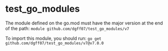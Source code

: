# test_go_modules

The module defined on the go.mod must have the major version at the end of the path:
`module github.com/dgff07/test_go_modules/v7`

To import this module, you should run:
`go get github.com/dgff07/test_go_modules/v7@v7.0.0`
